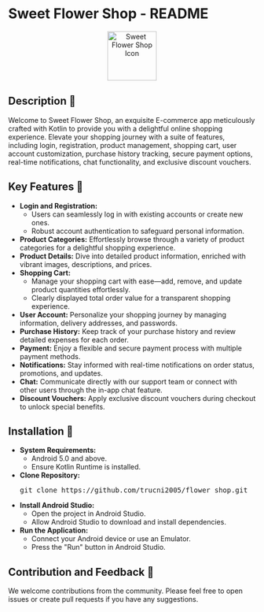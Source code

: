 <!DOCTYPE html>
<html lang="en">
<body>

  <h1>Sweet Flower Shop - README</h1>

  <p align="center">
    <img src="app_icon.png" alt="Sweet Flower Shop Icon" width="100">
  </p>

  <h2>Description 🌸</h2>
  <p>
    Welcome to Sweet Flower Shop, an exquisite E-commerce app meticulously crafted with Kotlin to provide you
    with a delightful online shopping experience. Elevate your shopping journey with a suite of features,
    including login, registration, product management, shopping cart, user account customization,
    purchase history tracking, secure payment options, real-time notifications, chat functionality, and
    exclusive discount vouchers.
  </p>

  <h2>Key Features 🔑</h2>
  <ul>
    <li>
      <strong>Login and Registration:</strong>
      <ul>
        <li>Users can seamlessly log in with existing accounts or create new ones.</li>
        <li>Robust account authentication to safeguard personal information.</li>
      </ul>
    </li>
    <li>
      <strong>Product Categories:</strong> Effortlessly browse through a variety of product categories for a delightful shopping experience.
    </li>
    <li>
      <strong>Product Details:</strong> Dive into detailed product information, enriched with vibrant images, descriptions, and prices.
    </li>
    <li>
      <strong>Shopping Cart:</strong>
      <ul>
        <li>Manage your shopping cart with ease—add, remove, and update product quantities effortlessly.</li>
        <li>Clearly displayed total order value for a transparent shopping experience.</li>
      </ul>
    </li>
    <li>
      <strong>User Account:</strong> Personalize your shopping journey by managing information, delivery addresses, and passwords.
    </li>
    <li>
      <strong>Purchase History:</strong> Keep track of your purchase history and review detailed expenses for each order.
    </li>
    <li>
      <strong>Payment:</strong> Enjoy a flexible and secure payment process with multiple payment methods.
    </li>
    <li>
      <strong>Notifications:</strong> Stay informed with real-time notifications on order status, promotions, and updates.
    </li>
    <li>
      <strong>Chat:</strong> Communicate directly with our support team or connect with other users through the in-app chat feature.
    </li>
    <li>
      <strong>Discount Vouchers:</strong> Apply exclusive discount vouchers during checkout to unlock special benefits.
    </li>
  </ul>

  <h2>Installation 🚀</h2>
  <ul>
    <li>
      <strong>System Requirements:</strong>
      <ul>
        <li>Android 5.0 and above.</li>
        <li>Ensure Kotlin Runtime is installed.</li>
      </ul>
    </li>
    <li>
      <strong>Clone Repository:</strong>
      <pre>git clone https://github.com/trucni2005/flower_shop.git</pre>
    </li>
    <li>
      <strong>Install Android Studio:</strong>
      <ul>
        <li>Open the project in Android Studio.</li>
        <li>Allow Android Studio to download and install dependencies.</li>
      </ul>
    </li>
    <li>
      <strong>Run the Application:</strong>
      <ul>
        <li>Connect your Android device or use an Emulator.</li>
        <li>Press the "Run" button in Android Studio.</li>
      </ul>
    </li>
  </ul>

  <h2>Contribution and Feedback 🤝</h2>
  <p>We welcome contributions from the community. Please feel free to open issues or create pull requests if you have any suggestions.</p>
</body>

</html>
